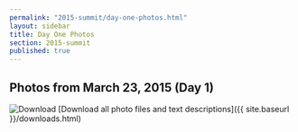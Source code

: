 ```yaml
---
permalink: "2015-summit/day-one-photos.html"
layout: sidebar
title: Day One Photos
section: 2015-summit
published: true
---
```

 

## Photos from March 23, 2015 (Day 1)

![Download](http://google.github.io/material-design-icons/action/svg/ic_get_app_24px.svg "Download") [Download all photo files and text descriptions]({{ site.baseurl }}/downloads.html)

<html xmlns="http://www.w3.org/1999/xhtml">
<head>
<meta http-equiv="X-UA-Compatible" content="IE=edge,chrome=1">
<link rel="stylesheet" href="../stylesheets/plusgallery.css">
<meta name="viewport" content="width=device-width, initial-scale=1">
</head>
<body>
	
<div id="plusgallery" data-api-key="fe78c765b01f29e59616ae965d83171f" data-userid="132171630@N04" data-exclude="72157651515122876" data-type="flickr"></div>


<script src="//ajax.googleapis.com/ajax/libs/jquery/1.7.2/jquery.min.js"></script>
<script>window.jQuery || document.write("<script src='../javascripts/jquery-1.7.2.min.js'>\x3C/script>")</script>
<script src="../javascripts/plusgallery.js"></script>
<script type="text/javascript">
		$('#plusgallery').plusGallery();
</script>

</body>
</html>
